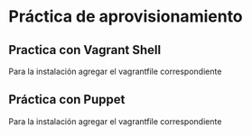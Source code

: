 # Práctica de aprovisionamiento 
## Practica con Vagrant Shell
Para la instalación agregar el vagrantfile correspondiente 
## Práctica con Puppet
Para la instalación agregar el vagrantfile correspondiente 
